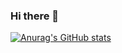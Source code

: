 ### Hi there 👋

[![Anurag's GitHub stats](https://github-readme-stats.vercel.app/api?username=callmePicacho)](https://github.com/anuraghazra/github-readme-stats)

<!--
**callmePicacho/callmePicacho** is a ✨ _special_ ✨ repository because its `README.md` (this file) appears on your GitHub profile.

Here are some ideas to get you started:

- 🔭 I’m currently working on ...
- 🌱 I’m currently learning ...
- 👯 I’m looking to collaborate on ...
- 🤔 I’m looking for help with ...
- 💬 Ask me about ...
- 📫 How to reach me: ...
- 😄 Pronouns: ...
- ⚡ Fun fact: ...
-->
